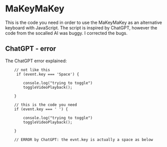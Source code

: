 # MaKeyMaKey 

This is the code you need in order to use the MaKeyMaKey as an alternative keyboard with JavaScript. The script is inspired by ChatGPT, however the code from the socalled AI was buggy. I corrected the bugs.

## ChatGPT - error

The ChatGPT error explained:

~~~~
    // not like this
     if (event.key === 'Space') {
        
        console.log("trying to toggle")
        toggleVideoPlayback();
        
    }

    // this is the code you need
    if (event.key === ' ') {
        
        console.log("trying to toggle")
        toggleVideoPlayback();
        
    }

    // ERROR by ChatGPT: the evnt.key is actually a space as below
~~~~